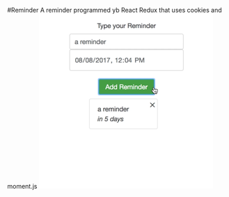 #Reminder
A reminder programmed yb React Redux that uses cookies and moment.js
<img src="image.png" width="400">